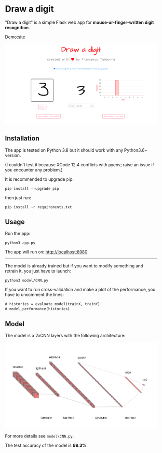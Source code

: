 # Draw a digit

"Draw a digit" is a simple Flask web app for **mouse-or-finger-written digit recognition**.

Demo:[site](https://)

<p align="center">
  <img width="1200" src="/static/images/screenshot_home.png">
</p>


## Installation
The app is tested on Python 3.8 but it should work with any Python3.6+ version.

(I couldn't test it because XCode 12.4 conflicts with pyenv; raise an issue if you encounter any problem.)

It is recommended to upgrade pip:

    pip install --upgrade pip
    
then just run:

    pip install -r requirements.txt
   
## Usage

Run the app:

    python3 app.py
    
The app will run on: [http://localhost:8080](http://localhost:8080/)

---

The model is already trained but if you want to modify something and retrain it, you just have to launch:

    python3 model/CNN.py
    
If you want to run cross-validation and make a plot of the performance, you have to uncomment the lines:

    # histories = evaluate_model(trainX, trainY)
    # model_performance(histories)

## Model

The model is a 2xCNN layers with the following architecture:

![CNN architecture](/static/images/nn.png)

For more details see ``model\CNN.py``.

The test accuracy of the model is **99.3%**.
    
